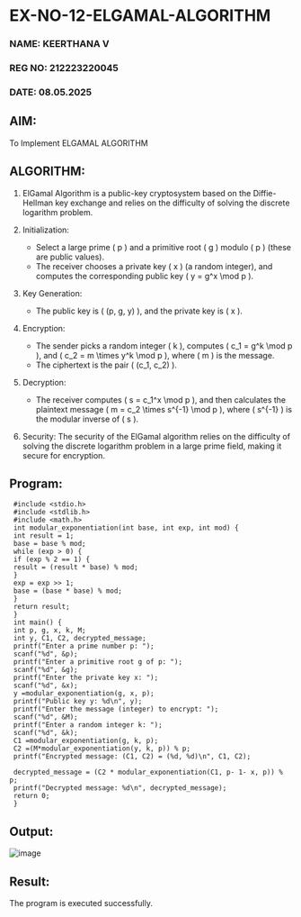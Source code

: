 # EX-NO-12-ELGAMAL-ALGORITHM
### NAME: KEERTHANA V
### REG NO: 212223220045
### DATE: 08.05.2025

## AIM:
To Implement ELGAMAL ALGORITHM

## ALGORITHM:

1. ElGamal Algorithm is a public-key cryptosystem based on the Diffie-Hellman key exchange and relies on the difficulty of solving the discrete logarithm problem.

2. Initialization:
   - Select a large prime \( p \) and a primitive root \( g \) modulo \( p \) (these are public values).
   - The receiver chooses a private key \( x \) (a random integer), and computes the corresponding public key \( y = g^x \mod p \).

3. Key Generation:
   - The public key is \( (p, g, y) \), and the private key is \( x \).

4. Encryption:
   - The sender picks a random integer \( k \), computes \( c_1 = g^k \mod p \), and \( c_2 = m \times y^k \mod p \), where \( m \) is the message.
   - The ciphertext is the pair \( (c_1, c_2) \).

5. Decryption:
   - The receiver computes \( s = c_1^x \mod p \), and then calculates the plaintext message \( m = c_2 \times s^{-1} \mod p \), where \( s^{-1} \) is the modular inverse of \( s \).

6. Security: The security of the ElGamal algorithm relies on the difficulty of solving the discrete logarithm problem in a large prime field, making it secure for encryption.

## Program:
```
 #include <stdio.h>
 #include <stdlib.h>
 #include <math.h>
 int modular_exponentiation(int base, int exp, int mod) {
 int result = 1;
 base = base % mod;
 while (exp > 0) {
 if (exp % 2 == 1) {
 result = (result * base) % mod;
 }
 exp = exp >> 1;
 base = (base * base) % mod;
 }
 return result;
 }
 int main() {
 int p, g, x, k, M; 
 int y, C1, C2, decrypted_message;
 printf("Enter a prime number p: ");
 scanf("%d", &p);
 printf("Enter a primitive root g of p: ");
 scanf("%d", &g);
 printf("Enter the private key x: ");
 scanf("%d", &x);
 y =modular_exponentiation(g, x, p);
 printf("Public key y: %d\n", y);
 printf("Enter the message (integer) to encrypt: ");
 scanf("%d", &M);
 printf("Enter a random integer k: ");
 scanf("%d", &k);
 C1 =modular_exponentiation(g, k, p);
 C2 =(M*modular_exponentiation(y, k, p)) % p;
 printf("Encrypted message: (C1, C2) = (%d, %d)\n", C1, C2);

 decrypted_message = (C2 * modular_exponentiation(C1, p- 1- x, p)) % p;
 printf("Decrypted message: %d\n", decrypted_message);
 return 0;
 }
```

## Output:

![image](https://github.com/user-attachments/assets/e4a13dd6-1a56-47b0-a21b-f94927ce7aac)

## Result:
The program is executed successfully.
